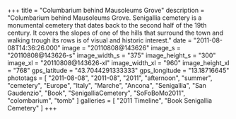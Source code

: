 +++
title = "Columbarium behind Mausoleums Grove"
description = "Columbarium behind Mausoleums Grove. Senigallia cemetery is a monumental cemetery that dates back to the second half of the 19th century. It covers the slopes of one of the hills that surround the town and walking trough its rows is of visual and historic interest."
date = "2011-08-08T14:36:26.000"
image = "20110808@143626"
image_s = "20110808@143626-s"
image_width_s = "375"
image_height_s = "300"
image_xl = "20110808@143626-xl"
image_width_xl = "960"
image_height_xl = "768"
gps_latitude = "43.7044291333333"
gps_longitude = "13.18716645"
phototags = [ "2011-08-08", "2011-08", "2011", "afternoon", "summer", "cemetery", "Europe", "Italy", "Marche", "Ancona", "Senigallia", "San Gaudenzio", "Book", "SenigalliaCemetery", "SoFoBoMo2011", "colombarium", "tomb" ]
galleries = [ "2011 Timeline", "Book Senigallia Cemetery" ]
+++
